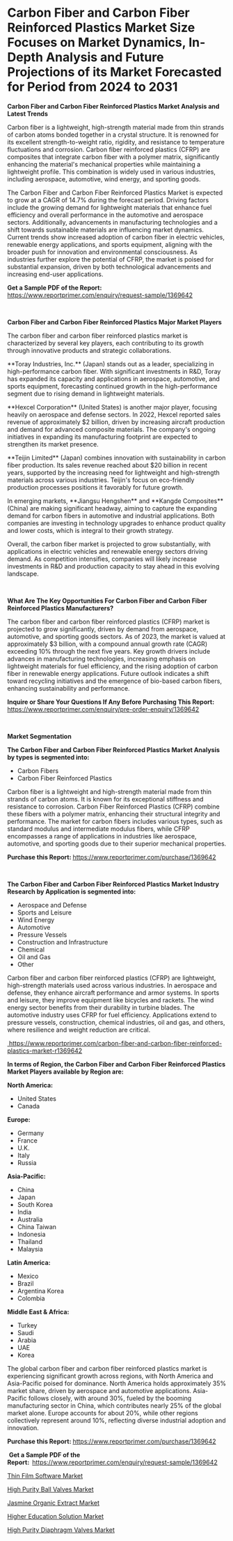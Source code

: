 <p><h1>Carbon Fiber and Carbon Fiber Reinforced Plastics Market Size Focuses on Market Dynamics, In-Depth Analysis and Future Projections of its Market Forecasted for Period from 2024 to 2031</h1></p><p><strong>Carbon Fiber and Carbon Fiber Reinforced Plastics Market Analysis and Latest Trends</strong></p>
<p><p>Carbon fiber is a lightweight, high-strength material made from thin strands of carbon atoms bonded together in a crystal structure. It is renowned for its excellent strength-to-weight ratio, rigidity, and resistance to temperature fluctuations and corrosion. Carbon fiber reinforced plastics (CFRP) are composites that integrate carbon fiber with a polymer matrix, significantly enhancing the material's mechanical properties while maintaining a lightweight profile. This combination is widely used in various industries, including aerospace, automotive, wind energy, and sporting goods.</p><p>The Carbon Fiber and Carbon Fiber Reinforced Plastics Market is expected to grow at a CAGR of 14.7% during the forecast period. Driving factors include the growing demand for lightweight materials that enhance fuel efficiency and overall performance in the automotive and aerospace sectors. Additionally, advancements in manufacturing technologies and a shift towards sustainable materials are influencing market dynamics. Current trends show increased adoption of carbon fiber in electric vehicles, renewable energy applications, and sports equipment, aligning with the broader push for innovation and environmental consciousness. As industries further explore the potential of CFRP, the market is poised for substantial expansion, driven by both technological advancements and increasing end-user applications.</p></p>
<p><strong>Get a Sample PDF of the Report:&nbsp;</strong> <a href="https://www.reportprimer.com/enquiry/request-sample/1369642">https://www.reportprimer.com/enquiry/request-sample/1369642</a></p>
<p>&nbsp;</p>
<p><strong>Carbon Fiber and Carbon Fiber Reinforced Plastics Major Market Players</strong></p>
<p><p>The carbon fiber and carbon fiber reinforced plastics market is characterized by several key players, each contributing to its growth through innovative products and strategic collaborations. </p><p>**Toray Industries, Inc.** (Japan) stands out as a leader, specializing in high-performance carbon fiber. With significant investments in R&D, Toray has expanded its capacity and applications in aerospace, automotive, and sports equipment, forecasting continued growth in the high-performance segment due to rising demand in lightweight materials.</p><p>**Hexcel Corporation** (United States) is another major player, focusing heavily on aerospace and defense sectors. In 2022, Hexcel reported sales revenue of approximately $2 billion, driven by increasing aircraft production and demand for advanced composite materials. The company's ongoing initiatives in expanding its manufacturing footprint are expected to strengthen its market presence.</p><p>**Teijin Limited** (Japan) combines innovation with sustainability in carbon fiber production. Its sales revenue reached about $20 billion in recent years, supported by the increasing need for lightweight and high-strength materials across various industries. Teijin's focus on eco-friendly production processes positions it favorably for future growth.</p><p>In emerging markets, **Jiangsu Hengshen** and **Kangde Composites** (China) are making significant headway, aiming to capture the expanding demand for carbon fibers in automotive and industrial applications. Both companies are investing in technology upgrades to enhance product quality and lower costs, which is integral to their growth strategy.</p><p>Overall, the carbon fiber market is projected to grow substantially, with applications in electric vehicles and renewable energy sectors driving demand. As competition intensifies, companies will likely increase investments in R&D and production capacity to stay ahead in this evolving landscape.</p></p>
<p>&nbsp;</p>
<p><strong>What Are The Key Opportunities For Carbon Fiber and Carbon Fiber Reinforced Plastics Manufacturers?</strong></p>
<p><p>The carbon fiber and carbon fiber reinforced plastics (CFRP) market is projected to grow significantly, driven by demand from aerospace, automotive, and sporting goods sectors. As of 2023, the market is valued at approximately $3 billion, with a compound annual growth rate (CAGR) exceeding 10% through the next five years. Key growth drivers include advances in manufacturing technologies, increasing emphasis on lightweight materials for fuel efficiency, and the rising adoption of carbon fiber in renewable energy applications. Future outlook indicates a shift toward recycling initiatives and the emergence of bio-based carbon fibers, enhancing sustainability and performance.</p></p>
<p><strong>Inquire or Share Your Questions If Any Before Purchasing This Report:</strong> <a href="https://www.reportprimer.com/enquiry/pre-order-enquiry/1369642">https://www.reportprimer.com/enquiry/pre-order-enquiry/1369642</a></p>
<p>&nbsp;</p>
<p><strong>Market Segmentation</strong></p>
<p><strong>The Carbon Fiber and Carbon Fiber Reinforced Plastics Market Analysis by types is segmented into:</strong></p>
<p><ul><li>Carbon Fibers</li><li>Carbon Fiber Reinforced Plastics</li></ul></p>
<p><p>Carbon fiber is a lightweight and high-strength material made from thin strands of carbon atoms. It is known for its exceptional stiffness and resistance to corrosion. Carbon Fiber Reinforced Plastics (CFRP) combine these fibers with a polymer matrix, enhancing their structural integrity and performance. The market for carbon fibers includes various types, such as standard modulus and intermediate modulus fibers, while CFRP encompasses a range of applications in industries like aerospace, automotive, and sporting goods due to their superior mechanical properties.</p></p>
<p><strong>Purchase this Report:&nbsp;</strong><a href="https://www.reportprimer.com/purchase/1369642">https://www.reportprimer.com/purchase/1369642</a></p>
<p>&nbsp;</p>
<p><strong>The Carbon Fiber and Carbon Fiber Reinforced Plastics Market Industry Research by Application is segmented into:</strong></p>
<p><ul><li>Aerospace and Defense</li><li>Sports and Leisure</li><li>Wind Energy</li><li>Automotive</li><li>Pressure Vessels</li><li>Construction and Infrastructure</li><li>Chemical</li><li>Oil and Gas</li><li>Other</li></ul></p>
<p><p>Carbon fiber and carbon fiber reinforced plastics (CFRP) are lightweight, high-strength materials used across various industries. In aerospace and defense, they enhance aircraft performance and armor systems. In sports and leisure, they improve equipment like bicycles and rackets. The wind energy sector benefits from their durability in turbine blades. The automotive industry uses CFRP for fuel efficiency. Applications extend to pressure vessels, construction, chemical industries, oil and gas, and others, where resilience and weight reduction are critical.</p></p>
<p><a href="https://www.reportprimer.com/carbon-fiber-and-carbon-fiber-reinforced-plastics-market-r1369642">&nbsp;https://www.reportprimer.com/carbon-fiber-and-carbon-fiber-reinforced-plastics-market-r1369642</a></p>
<p><strong>In terms of Region, the Carbon Fiber and Carbon Fiber Reinforced Plastics Market Players available by Region are:</strong></p>
<p>
    <p> <strong> North America: </strong>
        <ul>
            <li>United States</li>
            <li>Canada</li>
        </ul>
        </p> 
    <p> <strong> Europe: </strong>
        <ul>
            <li>Germany</li>
            <li>France</li>
            <li>U.K.</li>
            <li>Italy</li>
            <li>Russia</li>
        </ul>
        </p> 
    <p> <strong> Asia-Pacific: </strong>
        <ul>
            <li>China</li>
            <li>Japan</li>
            <li>South Korea</li>
            <li>India</li>
            <li>Australia</li>
            <li>China Taiwan</li>
            <li>Indonesia</li>
            <li>Thailand</li>
            <li>Malaysia</li>
        </ul>
        </p> 
    <p> <strong> Latin America: </strong>
        <ul>
            <li>Mexico</li>
            <li>Brazil</li>
            <li>Argentina Korea</li>
            <li>Colombia</li>
        </ul>
        </p> 
    <p> <strong> Middle East & Africa: </strong>
        <ul>
            <li>Turkey</li>
            <li>Saudi</li>
            <li>Arabia</li>
            <li>UAE</li>
            <li>Korea</li>
        </ul>
    </p>
    </p>
<p><p>The global carbon fiber and carbon fiber reinforced plastics market is experiencing significant growth across regions, with North America and Asia-Pacific poised for dominance. North America holds approximately 35% market share, driven by aerospace and automotive applications. Asia-Pacific follows closely, with around 30%, fueled by the booming manufacturing sector in China, which contributes nearly 25% of the global market alone. Europe accounts for about 20%, while other regions collectively represent around 10%, reflecting diverse industrial adoption and innovation.</p></p>
<p><strong>Purchase this Report: </strong><a href="https://www.reportprimer.com/purchase/1369642">https://www.reportprimer.com/purchase/1369642</a></p>
<p>&nbsp;<strong>Get a Sample PDF of the Report:&nbsp;&nbsp;</strong><a href="https://www.reportprimer.com/enquiry/request-sample/1369642">https://www.reportprimer.com/enquiry/request-sample/1369642</a></p>
<p><strong></strong></p>
<p><p><a href="https://www.linkedin.com/pulse/thin-film-software-market-research-report-includes-analysis-nszcf">Thin Film Software Market</a></p><p><a href="https://medium.com/@alexxis.gm/global-high-purity-ball-valves-industry-analysis-share-growth-trends-and-forecast-2024-to-2031-bd7a9e2f1fa0">High Purity Ball Valves Market</a></p><p><a href="https://issuu.com/reportprime-2/docs/jasmine-organic-extract-market-size_3ae075638b361f">Jasmine Organic Extract Market</a></p><p><a href="https://www.linkedin.com/pulse/what-factors-influence-higher-education-solution-market-coming-up3nf">Higher Education Solution Market</a></p><p><a href="https://medium.com/@alexxis.gm/what-are-the-growth-drivers-in-high-purity-diaphragm-valves-market-61eb3d62f57a">High Purity Diaphragm Valves Market</a></p></p>